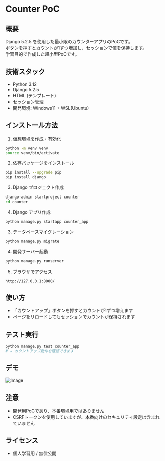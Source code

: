 # Counter PoC

## 概要
Django 5.2.5 を使用した最小限のカウンターアプリのPoCです。  
ボタンを押すとカウントが1ずつ増加し、セッションで値を保持します。  
学習目的で作成した超小型PoCです。

## 技術スタック
- Python 3.12
- Django 5.2.5
- HTML (テンプレート)
- セッション管理
- 開発環境: Windows11 + WSL(Ubuntu)

## インストール方法
1. 仮想環境を作成・有効化
```bash
python -m venv venv
source venv/bin/activate
```
2. 依存パッケージをインストール
```bash
pip install --upgrade pip
pip install django
```
3. Django プロジェクト作成
```bash
django-admin startproject counter
cd counter
```
4. Django アプリ作成
```bash
python manage.py startapp counter_app
```
3. データベースマイグレーション
```bash
python manage.py migrate
```
4. 開発サーバー起動
```bash
python manage.py runserver
```
5. ブラウザでアクセス
```
http://127.0.0.1:8000/
```

## 使い方
- 「カウントアップ」ボタンを押すとカウントが1ずつ増えます  
- ページをリロードしてもセッションでカウントが保持されます

## テスト実行
```bash
python manage.py test counter_app
# → カウントアップ動作を確認できます
```

## デモ
![Image](https://github.com/user-attachments/assets/2593e168-25a8-4e0f-9c28-9a49c271ebd4)


## 注意
- 開発用PoCであり、本番環境用ではありません  
- CSRFトークンを使用していますが、本番向けのセキュリティ設定は含まれていません

## ライセンス
- 個人学習用 / 無償公開
